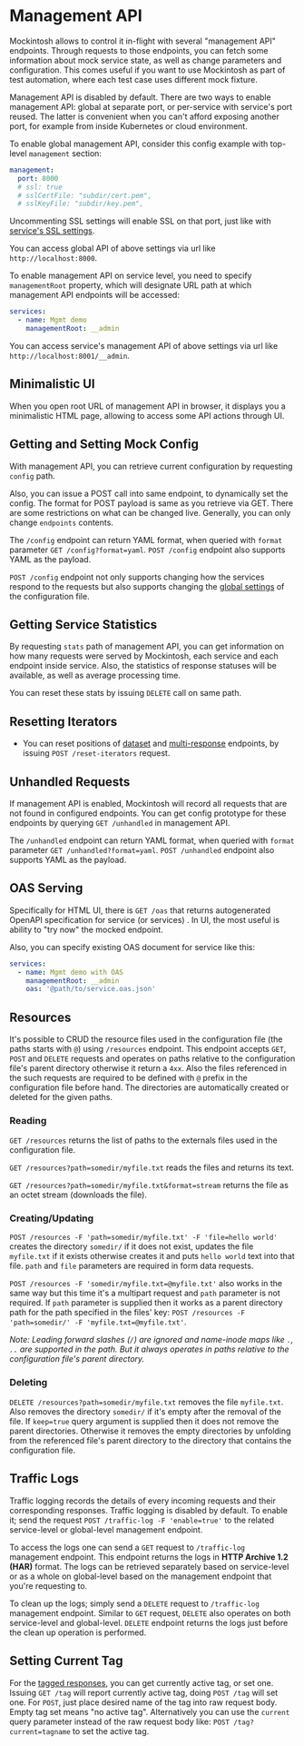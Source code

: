 # Management API

Mockintosh allows to control it in-flight with several "management API" endpoints. Through requests to those endpoints,
you can fetch some information about mock service state, as well as change parameters and configuration. This comes
useful if you want to use Mockintosh as part of test automation, where each test case uses different mock fixture.

Management API is disabled by default. There are two ways to enable management API: global at separate port, or
per-service with service's port reused. The latter is convenient when you can't afford exposing another port, for
example from inside Kubernetes or cloud environment.

To enable global management API, consider this config example with top-level `management` section:

```yaml
management:
  port: 8000
  # ssl: true
  # sslCertFile: "subdir/cert.pem",
  # sslKeyFile: "subdir/key.pem",
```

Uncommenting SSL settings will enable SSL on that port, just like with [service's SSL settings](#ssl-support).

You can access global API of above settings via url like `http://localhost:8000`.

To enable management API on service level, you need to specify `managementRoot` property, which will designate URL path
at which management API endpoints will be accessed:

```yaml
services:
  - name: Mgmt demo
    managementRoot: __admin
```

You can access service's management API of above settings via url like `http://localhost:8001/__admin`.

## Minimalistic UI

When you open root URL of management API in browser, it displays you a minimalistic HTML page, allowing to access some
API actions through UI.

## Getting and Setting Mock Config

With management API, you can retrieve current configuration by requesting `config` path.

Also, you can issue a POST call into same endpoint, to dynamically set the config. The format for POST payload is same
as you retrieve via GET. There are some restrictions on what can be changed live. Generally, you can only
change `endpoints` contents.

The `/config` endpoint can return YAML format, when queried with `format` parameter `GET /config?format=yaml`.
`POST /config` endpoint also supports YAML as the payload.

`POST /config` endpoint not only supports changing how the services respond to the requests but also supports changing
the [global settings](Configuring.md#global-settings) of the configuration file.

## Getting Service Statistics

By requesting `stats` path of management API, you can get information on how many requests were served by Mockintosh,
each service and each endpoint inside service. Also, the statistics of response statuses will be available, as well as
average processing time.

You can reset these stats by issuing `DELETE` call on same path.

## Resetting Iterators

- You can reset positions of [dataset](#datasets) and [multi-response](#multiple-responses) endpoints, by
  issuing `POST /reset-iterators` request.

## Unhandled Requests

If management API is enabled, Mockintosh will record all requests that are not found in configured endpoints. You can
get config prototype for these endpoints by querying `GET /unhandled` in management API.

The `/unhandled` endpoint can return YAML format, when queried with `format` parameter `GET /unhandled?format=yaml`.
`POST /unhandled` endpoint also supports YAML as the payload.

## OAS Serving

Specifically for HTML UI, there is `GET /oas` that returns autogenerated OpenAPI specification for service (or services)
. In UI, the most useful is ability to "try now" the mocked endpoint.

Also, you can specify existing OAS document for service like this:

```yaml
services:
  - name: Mgmt demo with OAS
    managementRoot: __admin
    oas: '@path/to/service.oas.json'
```

## Resources

It's possible to CRUD the resource files used in the configuration file (the paths starts with `@`) using `/resources`
endpoint. This endpoint accepts `GET`, `POST` and `DELETE` requests and operates on paths relative to the
configuration file's parent directory otherwise it return a `4xx`. Also the files referenced in the such requests are
required to be defined with `@` prefix in the configuration file before hand. The directories are automatically
created or deleted for the given paths.

### Reading

`GET /resources` returns the list of paths to the externals files used in the configuration file.

`GET /resources?path=somedir/myfile.txt` reads the files and returns its text.

`GET /resources?path=somedir/myfile.txt&format=stream` returns the file as an octet stream (downloads the file).

### Creating/Updating

`POST /resources -F 'path=somedir/myfile.txt' -F 'file=hello world'` creates the directory `somedir/` if it
does not exist, updates the file `myfile.txt` if it exists otherwise creates it and puts `hello world` text
into that file. `path` and `file` parameters are required in form data requests.

`POST /resources -F 'somedir/myfile.txt=@myfile.txt'` also works in the same way but this time it's a multipart request
and `path` parameter is not required. If `path` parameter is supplied then it works as a parent directory path
for the path specified in the files' key: `POST /resources -F 'path=somedir/' -F 'myfile.txt=@myfile.txt'`.

*Note: Leading forward slashes (`/`) are ignored and name-inode maps like `.`, `..` are supported in the path.*
*But it always operates in paths relative to the configuration file's parent directory.*

### Deleting

`DELETE /resources?path=somedir/myfile.txt` removes the file `myfile.txt`. Also removes the directory `somedir/`
if it's empty after the removal of the file. If `keep=true` query argument is supplied then it does not
remove the parent directories. Otherwise it removes the empty directories by unfolding from the referenced
file's parent directory to the directory that contains the configuration file.

## Traffic Logs

Traffic logging records the details of every incoming requests and their corresponding responses. Traffic logging
is disabled by default. To enable it; send the request `POST /traffic-log -F 'enable=true'` to the related service-level
or global-level management endpoint.

To access the logs one can send a `GET` request to `/traffic-log` management endpoint. This endpoint returns the logs
in **HTTP Archive 1.2 (HAR)** format. The logs can be retrieved separately based on service-level or as a whole on
global-level based on the management endpoint that you're requesting to.

To clean up the logs; simply send a `DELETE` request to `/traffic-log` management endpoint. Similar to `GET` request,
`DELETE` also operates on both service-level and global-level. `DELETE` endpoint returns the logs just before the
clean up operation is performed.

## Setting Current Tag

For the [tagged responses](#tagged-responses), you can get currently active tag, or set one. Issuing `GET /tag` will
report currently active tag, doing `POST /tag` will set one. For `POST`, just place desired name of the
tag into raw request body. Empty tag set means "no active tag". Alternatively you can use the `current` query parameter
instead of the raw request body like: `POST /tag?current=tagname` to set the active tag.
